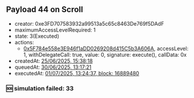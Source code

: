 ## Payload 44 on Scroll

- creator: 0xe3FD707583932a99513a5c65c8463De769f5DAdF
- maximumAccessLevelRequired: 1
- state: 3(Executed)
- actions:
  - [0x5F784e558e3E946f1aDD0269208d415C5b3A606A](https://scrollscan.com/tx/0x5F784e558e3E946f1aDD0269208d415C5b3A606A), accessLevel: 1, withDelegateCall: true, value: 0, signature: execute(), callData: 0x
- createdAt: [25/06/2025, 15:38:18](https://scrollscan.com/tx/0xbdb0c8af00660d86492738703ca68fbb461b00bf19dfd9b7ef0909410ec9265f)
- queuedAt: [30/06/2025, 13:17:21](https://scrollscan.com/tx/0x8c6b3eb896a6108ee5de177616d2cf59e426ec60158a57112b2120d055c9f69d)
- executedAt: [01/07/2025, 13:24:37, block: 16889480](https://scrollscan.com/tx/0x4788b64ad0c3500141db8602c9d2fac42332d4f08e1045c257d122e91a74121b)

### :sos: simulation failed: 33
